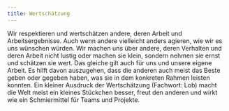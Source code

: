 ```yaml
---
title: Wertschätzung
---
```


Wir respektieren und wertschätzen andere, deren Arbeit und Arbeitsergebnisse. Auch wenn andere vielleicht anders agieren, wie wir es uns wünschen würden. Wir machen uns über andere, deren Verhalten und deren Arbeit nicht lustig oder machen sie klein, sondern nehmen sie ernst und schätzen sie wert. Das gleiche gilt auch für uns und unsere eigene Arbeit. Es hilft davon auszugehen, dass die anderen auch meist das Beste geben oder gegeben haben, was sie in dem konkreten Rahmen leisten konnten. Ein kleiner Ausdruck der Wertschätzung (Fachwort: Lob) macht die Welt meist ein kleines Stückchen besser, freut den anderen und wirkt wie ein Schmiermittel für Teams und Projekte.